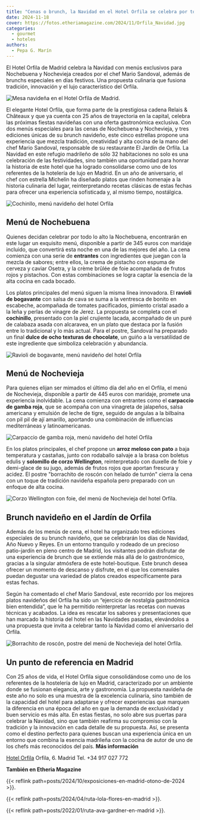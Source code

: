 ```yaml
---
title: "Cenas o brunch, la Navidad en el Hotel Orfila se celebra por todo lo alto"
date: 2024-11-18
cover: https://fotos.etheriamagazine.com/2024/11/Orfila_Navidad.jpg
categories: 
  - gourmet
  - hoteles
authors: 
  - Pepa G. Marín
---
```


El Hotel Orfila de Madrid celebra la Navidad con menús exclusivos para Nochebuena y 
Nochevieja creados por el chef Mario Sandoval, además de brunchs especiales en días 
festivos. Una propuesta culinaria que fusiona tradición, innovación y el lujo 
característico del Orfila. 

![Mesa navideña en el Hotel Orfila de Madrid.](https://fotos.etheriamagazine.com/2024/11/Mesa-nvidad-hotel-Orfila.jpg "Mesa navideña en el Hotel Orfila de Madrid.")

El elegante Hotel Orfila, que forma parte de la prestigiosa cadena Relais & Châteaux y 
que ya cuenta con 25 años de trayectoria en la capital, celebra las próximas fiestas 
navideñas con una oferta gastronómica exclusiva. Con dos menús especiales para las cenas 
de Nochebuena y Nochevieja, y tres ediciones únicas de su brunch navideño, este cinco 
estrellas propone una experiencia que mezcla tradición, creatividad y alta cocina de la 
mano del chef Mario Sandoval, responsable de su restaurante El Jardín de Orfila. La 
Navidad en este refugio madrileño de sólo 32 habitaciones no solo es una celebración de 
las festividades, sino también una oportunidad para honrar la historia de este hotel que 
ha logrado consolidarse como uno de los referentes de la hotelería de lujo en Madrid. En 
un año de aniversario, el chef con estrella Michelin ha diseñado platos que rinden 
homenaje a la historia culinaria del lugar, reinterpretando recetas clásicas de estas 
fechas para ofrecer una experiencia sofisticada y, al mismo tiempo, nostálgica. 

![Cochinllo, menú navideño del hotel Orfila](https://fotos.etheriamagazine.com/2024/11/Orfila_Navidad_Cochinillo.jpg "Cochinillo con su piel crujiente, menú navideño del hotel Orfila.")

## Menú de Nochebuena

Quienes decidan celebrar por todo lo alto la Nochebuena, encontrarán en este lugar un 
exquisito menú, disponible a partir de 345 euros con maridaje incluido, que convertirá 
esta noche en una de las mejores del año. La cena comienza con una serie de 
**entrantes** con ingredientes que juegan con la mezcla de sabores; entre ellos, la 
crema de pistacho con espuma de cerveza y caviar Osetra, y la crème brûlée de foie 
acompañada de frutos rojos y pistachos. Con estas combinaciones se logra captar la 
esencia de la alta cocina en cada bocado. 

Los platos principales del menú siguen la misma línea innovadora. El **ravioli de 
bogavante** con salsa de cava se suma a la ventresca de bonito en escabeche, acompañada 
de tomates pacificados, pimiento cristal asado a la leña y perlas de vinagre de Jerez. 
La propuesta se completa con el **cochinillo**, presentado con la piel crujiente lacada, 
acompañado de un puré de calabaza asada con alcaravea, en un plato que destaca por la 
fusión entre lo tradicional y lo más actual. Para el postre, Sandoval ha preparado un 
final **dulce de ocho texturas de chocolate**, un guiño a la versatilidad de este 
ingrediente que simboliza celebración y abundancia. 

![Ravioli de bogavante, menú navideño del hotel Orfila](https://fotos.etheriamagazine.com/2024/11/Orfila_Navidad_Ravioli-de-bogavante.jpg "Ravioli de bogavante, menú navideño del hotel Orfila.")

## Menú de Nochevieja

Para quienes elijan ser mimados el último día del año en el Orfila, el menú de 
Nochevieja, disponible a partir de 445 euros con maridaje, promete una experiencia 
inolvidable. La cena comienza con entrantes como el **carpaccio de gamba roja**, que se 
acompaña con una vinagreta de jalapeños, salsa americana y emulsión de leche de tigre, 
seguido de angulas a la bilbaína con pil pil de ají amarillo, aportando una combinación 
de influencias mediterráneas y latinoamericanas. 

![Carpaccio de gamba roja, menú navideño del hotel Orfila](https://fotos.etheriamagazine.com/2024/11/Orfila_Navidad_Carpaccio-de-gamba-roja.jpg "Carpaccio de gamba roja.")

En los platos principales, el chef propone un **arroz meloso con pato** a baja 
temperatura y castañas, junto con rodaballo salvaje a la brasa con boletus edulis y 
**solomillo de corzo Wellington**, reinterpretado con duxelle de foie y demi-glace de su 
jugo, además de frutos rojos que aportan frescura y acidez. El postre "borrachito de 
roscón con helado de turrón" cierra la cena con un toque de tradición navideña española 
pero preparado con un enfoque de alta cocina. 

![Corzo Wellington con foie, del menú de Nochevieja del hotel Orfila.](https://fotos.etheriamagazine.com/2024/11/Orfila_Navidad_Wellington-con-duxelle-de-foie.jpg "Corzo Wellington con foie, del menú de Nochevieja del hotel Orfila.")

## Brunch navideño en el Jardín de Orfila

Además de los menús de cena, el hotel ha organizado tres ediciones especiales de su 
brunch navideño, que se celebrarán los días de Navidad, Año Nuevo y Reyes. En un entorno 
tranquilo y rodeado de un precioso patio-jardín en pleno centro de Madrid, los 
visitantes podrán disfrutar de una experiencia de brunch que se extiende más allá de lo 
gastronómico, gracias a la singular atmósfera de este hotel-boutique. Este brunch desea 
ofrecer un momento de descanso y disfrute, en el que los comensales puedan degustar una 
variedad de platos creados específicamente para estas fechas. 

Según ha comentado el chef Mario Sandoval, este recorrido por los mejores platos 
navideños del Orfila ha sido un “ejercicio de nostalgia gastronómica bien entendida”, 
que le ha permitido reinterpretar las recetas con nuevas técnicas y acabados. La idea es 
rescatar los sabores y presentaciones que han marcado la historia del hotel en las 
Navidades pasadas, elevándolos a una propuesta que invita a celebrar tanto la Navidad 
como el aniversario del Orfila. 

![Borrachito de roscón, postre del menú de Nochevieja del hotel Orfila.](https://fotos.etheriamagazine.com/2024/11/borrachito-roscon-hotel-orfila.jpg "Borrachito de roscón, postre del menú de Nochevieja del hotel Orfila.")

## Un punto de referencia en Madrid

Con 25 años de vida, el Hotel Orfila sigue consolidándose como uno de los referentes de 
la hostelería de lujo en Madrid, caracterizado por un ambiente donde se fusionan 
elegancia, arte y gastronomía. La propuesta navideña de este año no solo es una muestra 
de la excelencia culinaria, sino también de la capacidad del hotel para adaptarse y 
ofrecer experiencias que marquen la diferencia en una época del año en que la demanda de 
exclusividad y buen servicio es más alta. En estas fiestas, no solo abre sus puertas 
para celebrar la Navidad, sino que también reafirma su compromiso con la tradición y la 
innovación en cada detalle de su propuesta. Así, se presenta como el destino perfecto 
para quienes buscan una experiencia única en un entorno que combina la esencia madrileña 
con la cocina de autor de uno de los chefs más reconocidos del país. **Más información** 

[Hotel Orfila](https://hotelorfila.com/) Orfila, 6. Madrid Tel. +34 917 027 772 

**También en Etheria Magazine** 

{{< reflink path=posts/2024/10/exposiciones-en-madrid-otono-de-2024 >}}. 

{{< reflink path=posts/2024/04/ruta-lola-flores-en-madrid >}}. 

{{< reflink path=posts/2022/01/ruta-ava-gardner-en-madrid >}}.
